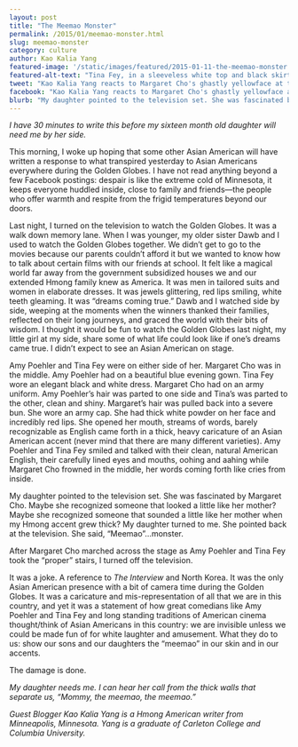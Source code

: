```yaml
---
layout: post
title: "The Meemao Monster"
permalink: /2015/01/meemao-monster.html
slug: meemao-monster
category: culture
author: Kao Kalia Yang
featured-image: '/static/images/featured/2015-01-11-the-meemao-monster.jpg'
featured-alt-text: "Tina Fey, in a sleeveless white top and black skirt, and Amy Poehler, in a purple dress and blue necklace, grimace awkwardly as they stand on either side of Margaret Cho, dressed in a faux North Korean military uniform, wearing white pancake face makeup, leering into a microphone."
tweet: "Kao Kalia Yang reacts to Margaret Cho's ghastly yellowface at the 2015 Golden Globes."
facebook: "Kao Kalia Yang reacts to Margaret Cho's ghastly yellowface at the 2015 Golden Globes."
blurb: "My daughter pointed to the television set. She was fascinated by Margaret Cho. Maybe she recognized someone that looked a little like her mother? Maybe she recognized someone that sounded a little like her mother when my Hmong accent grew thick? My daughter turned to me. She pointed back at the television. She said, “Meemao”…monster."
---
```


_I have 30 minutes to write this before my sixteen month old daughter will need me by her side._

This morning, I woke up hoping that some other Asian American will have written a response to what transpired yesterday to Asian Americans everywhere during the Golden Globes. I have not read anything beyond a few Facebook postings: despair is like the extreme cold of Minnesota, it keeps everyone huddled inside, close to family and friends—the people who offer warmth and respite from the frigid temperatures beyond our doors.

Last night, I turned on the television to watch the Golden Globes. It was a walk down memory lane. When I was younger, my older sister Dawb and I used to watch the Golden Globes together. We didn’t get to go to the movies because our parents couldn’t afford it but we wanted to know how to talk about certain films with our friends at school. It felt like a magical world far away from the government subsidized houses we and our extended Hmong family knew as America. It was men in tailored suits and women in elaborate dresses. It was jewels glittering, red lips smiling, white teeth gleaming. It was “dreams coming true.” Dawb and I watched side by side, weeping at the moments when the winners thanked their families, reflected on their long journeys, and graced the world with their bits of wisdom. I thought it would be fun to watch the Golden Globes last night, my little girl at my side, share some of what life could look like if one’s dreams came true. I didn’t expect to see an Asian American on stage.

Amy Poehler and Tina Fey were on either side of her. Margaret Cho was in the middle. Amy Poehler had on a beautiful blue evening gown. Tina Fey wore an elegant black and white dress. Margaret Cho had on an army uniform. Amy Poehler’s hair was parted to one side and Tina’s was parted to the other, clean and shiny. Margaret’s hair was pulled back into a severe bun. She wore an army cap. She had thick white powder on her face and incredibly red lips. She opened her mouth, streams of words, barely recognizable as English came forth in a thick, heavy caricature of an Asian American accent (never mind that there are many different varieties). Amy Poehler and Tina Fey smiled and talked with their clean, natural American English, their carefully lined eyes and mouths, oohing and aahing while Margaret Cho frowned in the middle, her words coming forth like cries from inside.

My daughter pointed to the television set. She was fascinated by Margaret Cho. Maybe she recognized someone that looked a little like her mother? Maybe she recognized someone that sounded a little like her mother when my Hmong accent grew thick? My daughter turned to me. She pointed back at the television. She said, “Meemao”…monster.

After Margaret Cho marched across the stage as Amy Poehler and Tina Fey took the “proper” stairs, I turned off the television. 

It was a joke. A reference to _The Interview_ and North Korea. It was the only Asian American presence with a bit of camera time during the Golden Globes. It was a caricature and mis-representation of all that we are in this country, and yet it was a statement of how great comedians like Amy Poehler and Tina Fey and long standing traditions of American cinema thought/think of Asian Americans in this country: we are invisible unless we could be made fun of for white laughter and amusement. What they do to us: show our sons and our daughters the “meemao” in our skin and in our accents. 

The damage is done. 

_My daughter needs me. I can hear her call from the thick walls that separate us, “Mommy, the meemao, the meemao.”_

_Guest Blogger Kao Kalia Yang is a Hmong American writer from Minneapolis, Minnesota. Yang is a graduate of Carleton College and Columbia University._